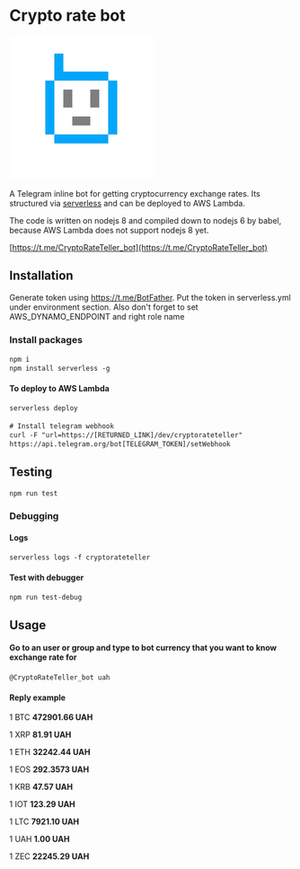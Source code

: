 # Crypto rate bot

![img](face.jpg)


A Telegram inline bot for getting cryptocurrency exchange rates.
Its structured via [serverless](https://serverless.com/) and can be deployed to AWS Lambda.

The code is written on nodejs 8 and compiled down to nodejs 6 by babel, because AWS Lambda does not support nodejs 8 yet.

[https://t.me/CryptoRateTeller_bot](https://t.me/CryptoRateTeller_bot)

## Installation
Generate token using https://t.me/BotFather.
Put the token in serverless.yml under environment section.
Also don't forget to set AWS_DYNAMO_ENDPOINT and right role name

### Install packages
```
npm i
npm install serverless -g
```
#### To deploy to AWS Lambda
```
serverless deploy

# Install telegram webhook
curl -F "url=https://[RETURNED_LINK]/dev/cryptorateteller" https://api.telegram.org/bot[TELEGRAM_TOKEN]/setWebhook
```

## Testing
```
npm run test
```

### Debugging 
#### Logs
```
serverless logs -f cryptorateteller
```
#### Test with debugger
```
npm run test-debug
```


## Usage
#### Go to an user or group and type to bot currency that you want to know exchange rate for
```
@CryptoRateTeller_bot uah
```

#### Reply example

1 BTC **472901.66 UAH**

1 XRP  **81.91 UAH**

1 ETH **32242.44 UAH**

1 EOS **292.3573 UAH**

1 KRB **47.57 UAH**

1 IOT **123.29 UAH**

1 LTC **7921.10 UAH**

1 UAH **1.00 UAH**

1 ZEC **22245.29 UAH**
